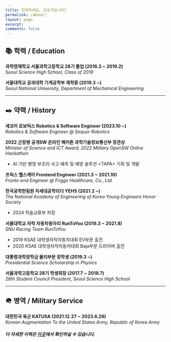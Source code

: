 ```yaml
---
title: 안녕하세요, 오승석입니다👋
permalink: /about/
layout: page
excerpt:
comments: false
---
```


<!--
**기록의 중요성을 믿고 이곳에서 실천하고자 합니다.**
{: style="color:gray; font-size: 120%; text-align: center;"} -->

## 📚 학력 / Education

**과학영재학교 서울과학고등학교 28기 졸업 (2016.3 ~ 2019.2)**  
 _Seoul Science High School, Class of 2019_

**서울대학교 공과대학 기계공학부 재학중 (2019.3 ~)**  
 _Seoul National University, Department of Mechanical Engineering_

<!-- 서울대학교 공과대학 항공우주공학과 복수전공 (2021.3 ~)  
 _Seoul National University, Department of Aerospace Engineering_ -->


---

## ✒️ 약력 / History

**세코어 로보틱스 Robotics & Software Engineer (2023.10 ~)**  
_Robotics & Software Engineer @ Sequor Robotics_ 

**2022 군장병 공개SW 온라인 해커톤 과학기술정보통신부 장관상**  
_Minister of Science and ICT Award, 2022 Military OpenSW Online Hackathon_  
- AI 기반 병영 부조리 사고 예측 및 예방 솔루션 \<TAPA\> 기획 및 개발

**프릭스 헬스케어 Frontend Engineer (2021.3 ~ 2021.10)**  
_Fronts-end Engineer @ Friggs Healthcare, Co., Ltd._

**한국공학한림원 차세대공학리더 YEHS (2021.2 ~)**  
_The National Academy of Engineering of Korea Young Engineers Honor Society_
- 2024 학술교류부 차장  

**서울대학교 자작 자동차동아리 RunToYou (2019.3 ~ 2021.8)**    
_SNU Racing Team RunToYou_  
- 2019 KSAE 대학생자작자동차대회 EV부문 출전  
- 2020 KSAE 대학생자작자동차대회 Baja부문 드라이버 출전  

**대통령과학장학금 물리부문 장학생 (2019.3 ~)**  
_Presidential Science Scholarship in Physics_

**서울과학고등학교 28기 학생회장 (2017.7 ~ 2018.7)**  
_28th Student Council President, Seoul Science High School_

---

## 🪖 병역 / Military Service

**대한민국 육군 KATUSA (2021.12.27 ~ 2023.6.26)**  
_Korean Augmentation To the United States Army, Republic of Korea Army_

##### 더 자세한 이력은 [이곳](https://oxcarxierra.notion.site/R-sum-ffa589fb93a740a8bd7737e9e6c7823c)에서 확인하실 수 있습니다.
